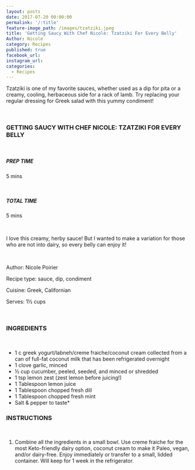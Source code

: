```yaml
---
layout: posts
date: 2017-07-20 00:00:00
permalink: '/:title'
feature-image_path: /images/tzatziki.jpeg
title: 'Getting Saucy With Chef Nicole: Tzatziki For Every Belly'
Author: Nicole
category: Recipes
published: true
facebook_url:
instagram_url:
categories:
  - Recipes
---
```


Tzatziki is one of my favorite sauces, whether used as a dip for pita or a creamy, cooling, herbaceous side for a rack of lamb. Try replacing your regular dressing for Greek salad with this yummy condiment!

 

### GETTING SAUCY WITH CHEF NICOLE: TZATZIKI FOR EVERY BELLY

 

##### PREP TIME

5 mins

 

##### TOTAL TIME

5 mins

 

I love this creamy, herby sauce! But I wanted to make a variation for those who are not into dairy, so every belly can enjoy it!

 

Author: Nicole Poirier

Recipe type: sauce, dip, condiment

Cuisine: Greek, Californian

Serves: 1½ cups

 

### INGREDIENTS

 

* 1 c greek yogurt/labneh/creme fraiche/coconut cream collected from a can of full-fat coconut milk that has been refrigerated overnight
* 1 clove garlic, minced
* ½ cup cucumber, peeled, seeded, and minced or shredded
* 1 tsp lemon zest (zest lemon before juicing!)
* 1 Tablespoon lemon juice
* 1 Tablespoon chopped fresh dill
* 1 Tablespoon chopped fresh mint
* Salt & pepper to taste\*

### INSTRUCTIONS

 

1. Combine all the ingredients in a small bowl. Use creme fraiche for the most Keto-friendly dairy option, coconut cream to make it Paleo, vegan, and/or dairy-free. Enjoy immediately or transfer to a small, lidded container. Will keep for 1 week in the refrigerator.
